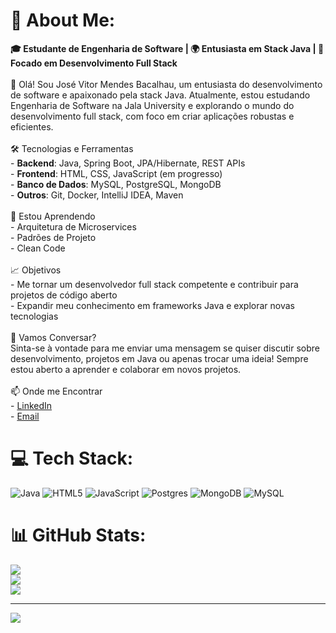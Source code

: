 # 💫 About Me:
**🎓 Estudante de Engenharia de Software | 🌍 Entusiasta em Stack Java | 🚀 Focado em Desenvolvimento Full Stack**<br><br>👋 Olá! Sou José Vitor Mendes Bacalhau, um entusiasta do desenvolvimento de software e apaixonado pela stack Java. Atualmente, estou estudando Engenharia de Software na Jala University e explorando o mundo do desenvolvimento full stack, com foco em criar aplicações robustas e eficientes.<br><br>🛠️ Tecnologias e Ferramentas<br>- **Backend**: Java, Spring Boot, JPA/Hibernate, REST APIs<br>- **Frontend**: HTML, CSS, JavaScript (em progresso)<br>- **Banco de Dados**: MySQL, PostgreSQL, MongoDB<br>- **Outros**: Git, Docker, IntelliJ IDEA, Maven<br><br>🌱 Estou Aprendendo<br>- Arquitetura de Microservices<br>- Padrões de Projeto<br>- Clean Code<br><br> 📈 Objetivos<br>- Me tornar um desenvolvedor full stack competente e contribuir para projetos de código aberto<br>- Expandir meu conhecimento em frameworks Java e explorar novas tecnologias<br><br> 💬 Vamos Conversar?<br>Sinta-se à vontade para me enviar uma mensagem se quiser discutir sobre desenvolvimento, projetos em Java ou apenas trocar uma ideia! Sempre estou aberto a aprender e colaborar em novos projetos.<br><br> 📫 Onde me Encontrar<br>- [LinkedIn](https://www.linkedin.com/in/josebacalhau/)<br>- [Email](mailto:jvmbacalhau@gmail.com)<br>


# 💻 Tech Stack:
![Java](https://img.shields.io/badge/java-%23ED8B00.svg?style=for-the-badge&logo=openjdk&logoColor=white) ![HTML5](https://img.shields.io/badge/html5-%23E34F26.svg?style=for-the-badge&logo=html5&logoColor=white) ![JavaScript](https://img.shields.io/badge/javascript-%23323330.svg?style=for-the-badge&logo=javascript&logoColor=%23F7DF1E) ![Postgres](https://img.shields.io/badge/postgres-%23316192.svg?style=for-the-badge&logo=postgresql&logoColor=white) ![MongoDB](https://img.shields.io/badge/MongoDB-%234ea94b.svg?style=for-the-badge&logo=mongodb&logoColor=white) ![MySQL](https://img.shields.io/badge/mysql-4479A1.svg?style=for-the-badge&logo=mysql&logoColor=white)
# 📊 GitHub Stats:
![](https://github-readme-stats.vercel.app/api?username=JoseBacalhau&theme=dark&hide_border=false&include_all_commits=false&count_private=false)<br/>
![](https://github-readme-streak-stats.herokuapp.com/?user=JoseBacalhau&theme=dark&hide_border=false)<br/>
![](https://github-readme-stats.vercel.app/api/top-langs/?username=JoseBacalhau&theme=dark&hide_border=false&include_all_commits=false&count_private=false&layout=compact)

---
[![](https://visitcount.itsvg.in/api?id=JoseBacalhau&icon=0&color=0)](https://visitcount.itsvg.in)

<!-- Proudly created with GPRM ( https://gprm.itsvg.in ) -->
